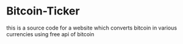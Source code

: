 # Bitcoin-Ticker
this is a source code for a website which converts bitcoin in various currencies using free api of bitcoin
